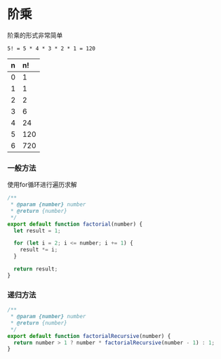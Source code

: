 # 阶乘

阶乘的形式非常简单

```text
5! = 5 * 4 * 3 * 2 * 1 = 120
```

| n | n! |
| :--- | :--- |
| 0 | 1 |
| 1 | 1 |
| 2 | 2 |
| 3 | 6 |
| 4 | 24 |
| 5 | 120 |
| 6 | 720 |

### 一般方法

使用for循环进行遍历求解

```javascript
/**
 * @param {number} number
 * @return {number}
 */
export default function factorial(number) {
  let result = 1;

  for (let i = 2; i <= number; i += 1) {
    result *= i;
  }

  return result;
}
```

### 递归方法

```javascript
/**
 * @param {number} number
 * @return {number}
 */
export default function factorialRecursive(number) {
  return number > 1 ? number * factorialRecursive(number - 1) : 1;
}
```



